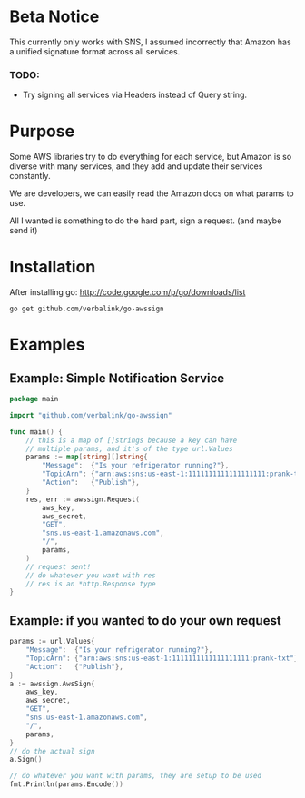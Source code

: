 # Beta Notice
This currently only works with SNS, I assumed incorrectly that
Amazon has a unified signature format across all services.
### TODO:
* Try signing all services via Headers instead of Query string.

# Purpose
Some AWS libraries try to do everything for each service,
but Amazon is so diverse with many services, and they add and update
their services constantly.

We are developers, we can easily read the Amazon docs on what params to use.

All I wanted is something to do the hard part, sign a request. (and maybe send it)

# Installation
After installing go:
http://code.google.com/p/go/downloads/list

```
go get github.com/verbalink/go-awssign
```

# Examples

## Example: Simple Notification Service
```go
package main

import "github.com/verbalink/go-awssign"

func main() {
	// this is a map of []strings because a key can have
	// multiple params, and it's of the type url.Values
	params := map[string][]string{
		"Message":  {"Is your refrigerator running?"},
		"TopicArn": {"arn:aws:sns:us-east-1:1111111111111111111:prank-txt"},
		"Action":   {"Publish"},
	}
    res, err := awssign.Request(
		aws_key,
		aws_secret,
		"GET",
		"sns.us-east-1.amazonaws.com",
		"/",
		params,
	)
	// request sent!
	// do whatever you want with res
	// res is an *http.Response type
}
```

## Example: if you wanted to do your own request
```go
params := url.Values{
	"Message":  {"Is your refrigerator running?"},
	"TopicArn": {"arn:aws:sns:us-east-1:1111111111111111111:prank-txt"},
	"Action":   {"Publish"},
}
a := awssign.AwsSign{
	aws_key,
	aws_secret,
	"GET",
	"sns.us-east-1.amazonaws.com",
	"/",
	params,
}
// do the actual sign
a.Sign()

// do whatever you want with params, they are setup to be used
fmt.Println(params.Encode())
```

